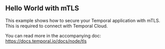 ## Hello World with mTLS

This example shows how to secure your Temporal application with mTLS. 
This is required to connect with Temporal Cloud.

You can read more in the accompanying doc: https://docs.temporal.io/docs/node/tls